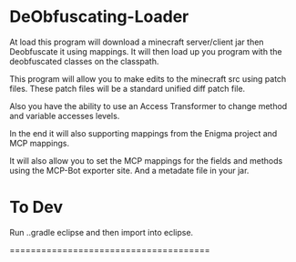 DeObfuscating-Loader
====================  
 
At load this program will download a minecraft server/client jar then Deobfuscate it using mappings.
It will then load up you program with the deobfuscated classes on the classpath.

This program will allow you to make edits to the minecraft src using patch files. These patch files will be a standard unified diff patch file.

Also you have the ability to use an Access Transformer to change method and variable accesses levels.

In the end it will also supporting mappings from the Enigma project and MCP mappings.

It will also allow you to set the MCP mappings for the fields and methods using the MCP-Bot exporter site. And a metadate file in your jar.

To Dev
====================  

Run ..gradle eclipse and then import into eclipse.

======================================
